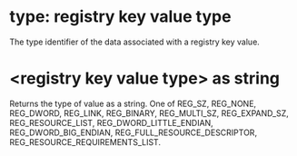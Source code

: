 # type: registry key value type

The type identifier of the data associated with a registry key value.

# &lt;registry key value type&gt; as string

Returns the type of value as a string. One of REG_SZ, REG_NONE, REG_DWORD, REG_LINK, REG_BINARY, REG_MULTI_SZ, REG_EXPAND_SZ, REG_RESOURCE_LIST, REG_DWORD_LITTLE_ENDIAN, REG_DWORD_BIG_ENDIAN, REG_FULL_RESOURCE_DESCRIPTOR, REG_RESOURCE_REQUIREMENTS_LIST.
